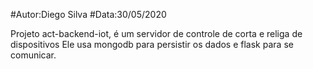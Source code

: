#Autor:Diego Silva
#Data:30/05/2020

Projeto act-backend-iot, é um servidor de controle de corta e religa de dispositivos
Ele usa mongodb para persistir os dados e flask para se comunicar.
